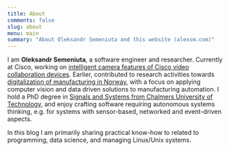 ```yaml
---
title: About
comments: false
slug: about
menu: main
summary: "About Oleksandr Semeniuta and this website (alexsm.com)"
---
```


I am **Oleksandr Semeniuta**, a software engineer and researcher. Currently at Cisco, working on [intelligent camera features of Cisco video collaboration devices](https://www.webex.com/us/en/solutions/camera-intelligence-cisco-devices.html). Earlier, contributed to research activities towards [digitalization of manufacturing in Norway](https://ncemanufacturing.no), with a focus on applying computer vision and data driven solutions to manufacturing automation. I hold a PhD degree in [Signals and Systems from Chalmers University of Technology](https://www.chalmers.se/en/departments/e2/research/systems-and-control), and enjoy crafting software requiring autonomous systems thinking, e.g. for systems with sensor-based, networked and event-driven aspects.

In this blog I am primarily sharing practical know-how to related to programming, data science, and managing Linux/Unix systems.

